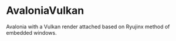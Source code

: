 # AvaloniaVulkan
Avalonia with a Vulkan render attached based on Ryujinx method of embedded windows.
